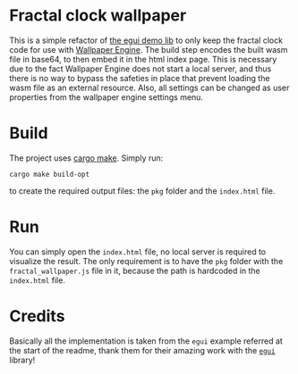 # Fractal clock wallpaper

This is a simple refactor of [the egui demo lib](https://github.com/emilk/egui/tree/master/egui_demo_lib) to only keep
the fractal clock code for use with [Wallpaper Engine](https://www.wallpaperengine.io/en). The build step encodes the
built wasm file in base64, to then embed it in the html index page. This is necessary due to the fact Wallpaper Engine
does not start a local server, and thus there is no way to bypass the safeties in place that prevent loading the wasm
file as an external resource. Also, all settings can be changed as user properties from the wallpaper engine settings
menu.

# Build

The project uses [cargo make](https://github.com/sagiegurari/cargo-make). Simply run:

```
cargo make build-opt
```

to create the required output files: the `pkg` folder and the `index.html` file.

# Run

You can simply open the `index.html` file, no local server is required to visualize the result. The only requirement is
to have the `pkg` folder with the `fractal_wallpaper.js` file in it, because the path is hardcoded in the `index.html`
file.

# Credits

Basically all the implementation is taken from the `egui` example referred at the start of the readme, thank them for
their amazing work with the [`egui`](https://github.com/emilk/egui) library!